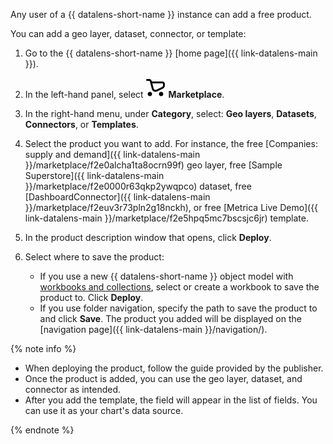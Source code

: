 Any user of a {{ datalens-short-name }} instance can add a free product.

You can add a geo layer, dataset, connector, or template:

1. Go to the {{ datalens-short-name }} [home page]({{ link-datalens-main }}).
1. In the left-hand panel, select ![marketplace](../../../_assets/console-icons/shopping-cart.svg) **Marketplace**.
1. In the right-hand menu, under **Category**, select: **Geo layers**, **Datasets**, **Connectors**, or **Templates**.
1. Select the product you want to add. For instance, the free [Companies: supply and demand]({{ link-datalens-main }}/marketplace/f2e0alcha1ta8ocrn99f) geo layer, free [Sample Superstore]({{ link-datalens-main }}/marketplace/f2e0000r63qkp2ywqpco) dataset, free [DashboardConnector]({{ link-datalens-main }}/marketplace/f2euv3r73pln2g18nckh), or free [Metrica Live Demo]({{ link-datalens-main }}/marketplace/f2e5hpq5mc7bscsjc6jr) template.
1. In the product description window that opens, click **Deploy**.
1. Select where to save the product:

   * If you use a new {{ datalens-short-name }} object model with [workbooks and collections](../../../datalens/workbooks-collections/index.md), select or create a workbook to save the product to. Click **Deploy**.
   * If you use folder navigation, specify the path to save the product to and click **Save**. The product you added will be displayed on the [navigation page]({{ link-datalens-main }}/navigation/).

{% note info %}

* When deploying the product, follow the guide provided by the publisher.
* Once the product is added, you can use the geo layer, dataset, and connector as intended.
* After you add the template, the field will appear in the list of fields. You can use it as your chart's data source.

{% endnote %}
